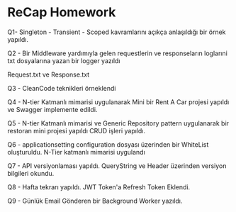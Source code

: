 # ReCap Homework

Q1- Singleton -  Transient - Scoped  kavramlarını açıkça anlaşıldığı bir örnek yapıldı.

Q2 -  Bir Middleware yardımıyla gelen requestlerin ve responseların loglarıni txt dosyalarına yazan bir logger yazıldı 

Request.txt ve Response.txt

Q3 - CleanCode teknikleri örneklendi

Q4 - N-tier Katmanlı mimarisi uygulanarak Mini bir Rent A Car projesi yapıldı ve Swagger implemente edildi.

Q5 - N-tier Katmanlı mimarisi ve Generic Repository pattern uygulanarak bir restoran mini projesi yapıldı 
CRUD işleri yapıldı.

Q6 -  applicationsetting configuration dosyası üzerinden bir WhiteList oluşturuldu. N-Tier katmanlı mimarisi uygulandı

Q7 - API versiyonlaması yapıldı. QueryString ve Header üzerinden versiyon bilgileri okundu. 

Q8 - Hafta tekrarı yapıldı. JWT Token'a Refresh Token Eklendi.

Q9 - Günlük Email Gönderen bir Background Worker yazıldı.





